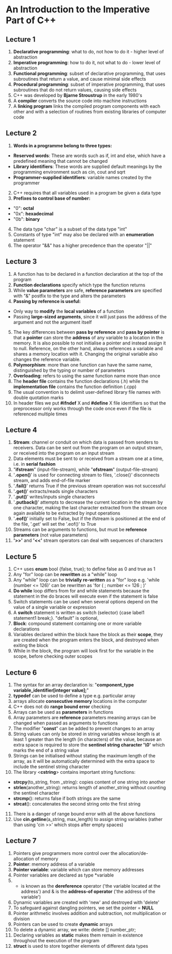 # An Introduction to the Imperative Part of C++

## Lecture 1
1. **Declarative programming**: what to do, not how to do it - higher level of abstraction
2. **Imperative programming**: how to do it, not what to do - lower level of abstraction
3. **Functional programming**: subset of declarative programming, that uses subroutines that return a value, and cause minimal side effects
4. **Procedural programming**: subset of imperative programming, that uses subroutines that do not return values, causing side effects
5. C++ was developed by **Bjarne Stroustrup** in the early 1980's
6. A **compiler** converts the source code into machine instructions
7. A **linking program** links the compiled program components with each other and with a selection of routines from existing libraries of computer code

## Lecture 2
1. **Words in a programme belong to three types:**
* **Reserved words**: These are words such as if, int and else, which have a predefined meaning that cannot be changed
* **Library identifiers**: These words are supplied default meanings by the programming environment such as cin, cout and sqrt
* **Programmer-supplied identifiers**: variable names created by the programmer
2. C++ requires that all variables used in a program be given a data type
3. **Prefixes to control base of number:**
* "0": **octal**
* "0x": **hexadecimal**
* "0b": **binary**
4. The data type "char" is a subset of the data type "int"
5. Constants of type "int" may also be declared with an **enumeration** statement
6. The operator "&&" has a higher precedence than the operator "||"

## Lecture 3
1. A function has to be declared in a function declaration at the top of the program
2. **Function declarations** specify which type the function returns
3. While **value parameters** are safe, **reference parameters** are specified with "&" postfix to the type and alters the parameters
4. **Passing by reference is useful:**
* Only way to **modify** the **local variables** of a function
* Passing **large-sized arguments**, since it will just pass the address of the argument and not the argument itself
5. The key differences between **pass by reference** and **pass by pointer** is that a **pointer** can store the **address** of any variable to a location in the memory. It is also possible to not initialise a pointer and instead assign it to null. Reference, on the other hand, always references a variable and shares a memory location with it. Changing the original variable also changes the reference variable.
6. **Polymorphism**: more than one function can have the same name, distinguished by the typing or number of parameters
7. **Overloading**: refers to using the same function name more than once
8. The **header file** contains the function declarations (.h) while the **implementation file** contains the function definition (.cpp)
9. The usual convention is to delimit user-defined library file names with double quotation marks
10. In header files we put **#ifndef** X and **#define** X file identifiers so that the preprocessor only works through the code once even if the file is referenced multiple times

## Lecture 4
1. **Stream**: channel or conduit on which data is passed from senders to receivers. Data can be sent out from the program on an output stream, or received into the program on an input stream
2. Data elements must be sent to or received from a stream one at a time, i.e. in **serial fashion**
3. "**ifstream**" (input-file-stream), while "**ofstream**" (output-file-stream)
4. '**.open()**' is used for connecting stream to files, '.close()' disconnects stream, and adds end-of-file marker
5. '**.fail()**' returns True if the previous stream operation was not successful
6. '**.get()**' extracts/reads single characters
7. '**.put()**' writes/inputs single characters
8. '**.putback()**' attempts to decrease the current location in the stream by one character, making the last character extracted from the stream once again available to be extracted by input operations
9. '**.eof()**' initially set to False, but if the ifstream is positioned at the end of the file, '.get' will set the '.eof()' to True
10. Streams can be arguments to functions, but must be **reference parameters** (not value parameters)
11. **'>>'** and **'<<'** stream operators can deal with sequences of characters 

## Lecture 5
1. C++ uses **enum** bool {false, true}; to define false as 0 and true as 1
2. Any "for" loop can be **rewritten** as a "while" loop
3. Any "while" loop can be **trivially re-written** as a "for" loop e.g. 'while (number <= 126)' can be rewritten as 'for ( ; number <= 126 ; )'
4. **Do while** loop differs from for and while statements because the statement in the do braces will execute even if the statement is false
5. Switch statements can be used when several options depend on the value of a single variable or expression
6. A **switch** statement is written as switch (selector) {case label1 statement1 break;}. "default" is optional, 
7. **Block**: compound statement containing one or more variable declarations
8. Variables declared within the block have the block as their **scope**, they are created when the program enters the block, and destroyed when exiting the block
9.  While in the block, the program will look first for the variable in the scope, before checking outer scopes

## Lecture 6
1. The syntax for an array declaration is: "**component_type variable_identifier[integer value];**"
2. **typedef** can be used to define a type e.g. particular array
3. arrays allocate **consecutive memory** locations in the computer
4. C++ does not do **range bound error** checking
5. Arrays can be used as **parameters** in functions
6. Array parameters are **reference** parameters meaning arrays can be changed when passed as arguments to functions
7. The modifier "**const**" can be added to prevent changes to an array
8. String values can only be stored in string variables whose length is at least 1 greater than the length (in characters) of the value, because an extra space is required to store the **sentinel string character '\0'** which marks the end of a string value
9. Strings can be initialised without stating the maximum length of the array, as it will be automatically determined with the extra space to include the sentinel string character
10. The library <**cstring**> contains important string functions: 
* **strcpy**(to_string, from _string): copies content of one string into another
* **strlen**(another_string): returns length of another_string without counting the sentinel character
* **strcmp**(): returns false if both strings are the same
* **strcat**(): concatenates the second string onto the first string
11. There is a danger of range bound error with all the above functions
12. Use **cin.getline**(a_string, max_length) to assign string variables (rather than using 'cin >>' which stops after empty spaces)

## Lecture 7
1. Pointers give programmers more control over the allocation/de-allocation of memory
2. **Pointer**: memory address of a variable
3. **Pointer variable**: variable which can store memory addresses
4. Pointer variables are declared as type *variable
5. * is known as the **dereference** operator ('the variable located at the address') and & is the **address-of operator** ('the address of the variable')
6. Dynamic variables are created with 'new' and destroyed with 'delete'
7. To safeguard against dangling pointers, we set the pointer = **NULL**
8. Pointer arithmetic involves addition and subtraction, not multiplication or division
9. Pointers can be used to create **dynamic** arrays
10. To delete a dynamic array, we write: delete [] number_ptr;
11. Declaring variables as **static** makes them remain in existence throughout the execution of the program
12. **struct** is used to store together elements of different data types
